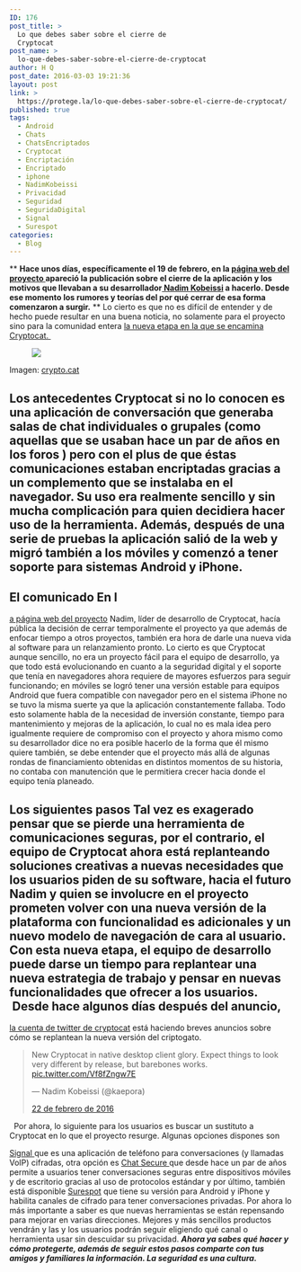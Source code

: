 ```yaml
---
ID: 176
post_title: >
  Lo que debes saber sobre el cierre de
  Cryptocat
post_name: >
  lo-que-debes-saber-sobre-el-cierre-de-cryptocat
author: H Q
post_date: 2016-03-03 19:21:36
layout: post
link: >
  https://protege.la/lo-que-debes-saber-sobre-el-cierre-de-cryptocat/
published: true
tags:
  - Android
  - Chats
  - ChatsEncriptados
  - Cryptocat
  - Encriptación
  - Encriptado
  - iphone
  - NadimKobeissi
  - Privacidad
  - Seguridad
  - SeguridaDigital
  - Signal
  - Surespot
categories:
  - Blog
---
```

** **Hace unos días, específicamente el 19 de febrero, en la <a href="https://crypto.cat/" target="_blank" rel="noopener">página web del proyecto </a>apareció la publicación sobre el cierre de la aplicación y los motivos que llevaban a su desarrollador<a href="https://twitter.com/kaepora" target="_blank" rel="noopener"> Nadim Kobeissi</a> a hacerlo. Desde ese momento los rumores y teorías del por qué cerrar de esa forma comenzaron a surgir.** ** Lo cierto es que no es difícil de entender y de hecho puede resultar en una buena noticia, no solamente para el proyecto sino para la comunidad entera <a href="https://twitter.com/cryptocatapp/status/700731444285444097" target="_blank" rel="noopener">la nueva etapa en la que se encamina Cryptocat. </a> <figure class="tmblr-full">![][1]</figure> Imagen: <a href="https://crypto.cat/" target="_blank" rel="noopener">crypto.cat</a> 
## 

## Los antecedentes Cryptocat si no lo conocen es una aplicación de conversación que generaba salas de chat individuales o grupales (como aquellas que se usaban hace un par de años en los foros ) pero con el plus de que éstas comunicaciones estaban encriptadas gracias a un complemento que se instalaba en el navegador. Su uso era realmente sencillo y sin mucha complicación para quien decidiera hacer uso de la herramienta. Además, después de una serie de pruebas la aplicación salió de la web y migró también a los móviles y comenzó a tener soporte para sistemas Android y iPhone. 

## El comunicado En l

<a href="https://crypto.cat/" target="_blank" rel="noopener">a página web del proyecto</a> Nadim, líder de desarrollo de Cryptocat, hacía pública la decisión de cerrar temporalmente el proyecto ya que además de enfocar tiempo a otros proyectos, también era hora de darle una nueva vida al software para un relanzamiento pronto. Lo cierto es que Cryptocat aunque sencillo, no era un proyecto fácil para el equipo de desarrollo, ya que todo está evolucionando en cuanto a la seguridad digital y el soporte que tenía en navegadores ahora requiere de mayores esfuerzos para seguir funcionando; en móviles se logró tener una versión estable para equipos Android que fuera compatible con navegador pero en el sistema iPhone no se tuvo la misma suerte ya que la aplicación constantemente fallaba. Todo esto solamente habla de la necesidad de inversión constante, tiempo para mantenimiento y mejoras de la aplicación, lo cual no es mala idea pero igualmente requiere de compromiso con el proyecto y ahora mismo como su desarrollador dice no era posible hacerlo de la forma que él mismo quiere también, se debe entender que el proyecto más allá de algunas rondas de financiamiento obtenidas en distintos momentos de su historia, no contaba con manutención que le permitiera crecer hacia donde el equipo tenía planeado. 
## Los siguientes pasos Tal vez es exagerado pensar que se pierde una herramienta de comunicaciones seguras, por el contrario, el equipo de Cryptocat ahora está replanteando soluciones creativas a nuevas necesidades que los usuarios piden de su software, hacia el futuro Nadim y quien se involucre en el proyecto prometen volver con una nueva versión de la plataforma con funcionalidad es adicionales y un nuevo modelo de navegación de cara al usuario. Con esta nueva etapa, el equipo de desarrollo puede darse un tiempo para replantear una nueva estrategia de trabajo y pensar en nuevas funcionalidades que ofrecer a los usuarios.  Desde hace algunos días después del anuncio,

<a href="https://twitter.com/cryptocatapp" target="_blank" rel="noopener"> la cuenta de twitter de cryptocat</a> está haciendo breves anuncios sobre cómo se replantean la nueva versión del criptogato. <blockquote class="twitter-tweet">
  <p dir="ltr" lang="en">
    New Cryptocat in native desktop client glory. Expect things to look very different by release, but barebones works. <a href="https://t.co/Vf8fZngw7E" target="_blank" rel="noopener">pic.twitter.com/Vf8fZngw7E</a>
  </p> — Nadim Kobeissi (@kaepora) 
  
  <a href="https://twitter.com/kaepora/status/701827084319113221" target="_blank" rel="noopener">22 de febrero de 2016</a>
</blockquote>   Por ahora, lo siguiente para los usuarios es buscar un sustituto a Cryptocat en lo que el proyecto resurge. Algunas opciones dispones son 

<a href="https://whispersystems.org/blog/signal/" target="_blank" rel="noopener">Signal </a>que es una aplicación de teléfono para conversaciones (y llamadas VoIP) cifradas, otra opción es <a href="https://chatsecure.org/" target="_blank" rel="noopener">Chat Secure </a>que desde hace un par de años permite a usuarios tener conversaciones seguras entre dispositivos móviles y de escritorio gracias al uso de protocolos estándar y por último, también está disponible <a href="https://www.surespot.me/" target="_blank" rel="noopener">Surespot</a> que tiene su versión para Android y iPhone y habilita canales de cifrado para tener conversaciones privadas. Por ahora lo más importante a saber es que nuevas herramientas se están repensando para mejorar en varias direcciones. Mejores y más sencillos productos vendrán y las y los usuarios podrán seguir eligiendo qué canal o herramienta usar sin descuidar su privacidad. ***Ahora ya sabes qué hacer y cómo protegerte, además de seguir estos pasos comparte con tus amigos y familiares la información. La seguridad es una cultura.***

 [1]: https://78.media.tumblr.com/e2b0731746a00b92606efc8e7a4ffef1/tumblr_inline_o3h9cek7Tw1rgohgc_540.png